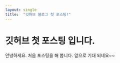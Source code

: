 ```yaml
---
layout: single
title:  "깃허브 블로그 첫 포스팅!"
---
```


# 깃허브 첫 포스팅 입니다.

안녕하세요.
처음 포스팅을 해 봅니다.
앞으로 기대 되네요~~

